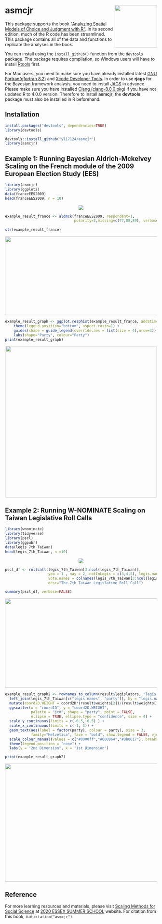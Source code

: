 
# asmcjr <img src="https://quantoid.net/files/images/booksticker.png" width="140" align="right" /> <br /> 


This package supports the book ["Analyzing Spatial Models of Choice and Judgment with R"](https://www.crcpress.com/Analyzing-Spatial-Models-of-Choice-and-Judgment-with-R/Armstrong-II-Bakker-Carroll-Hare-Poole-Rosenthal/p/book/9781466517158).  In its second edition, much of the R code has been streamlined. This package contains all of the data and functions to replicate the analyses in the book. 

You can install using the `install_github()` function from the `devtools` package.  The package requires compilation, so Windows users will have to install [Rtools](https://cran.r-project.org/bin/windows/Rtools/) first.  

For Mac users, you need to  make sure you have already installed latest [GNU Fortran(gfortran 8.2)](https://github.com/fxcoudert/gfortran-for-macOS/releases) and [Xcode Developer Tools](https://developer.apple.com/support/xcode/). In order to use __rjags__ for the Bayesian framework analysis, you need to install [JAGS](https://sourceforge.net/projects/mcmc-jags/files/JAGS/) in advance. Please make sure you have installed [Clang (clang-8.0.0.pkg)](https://cran.r-project.org/bin/macosx/tools/) if you have not updated R to 4.0.0 version. Therefore to install __asmcjr__, the __devtools__ package must also be installed in R beforehand. 

## Installation 
```r
install.packages("devtools", dependencies=TRUE)
library(devtools)

devtools::install_github("yl17124/asmcjr")
library(asmcjr)
```



## Example 1: Running Bayesian Aldrich-Mckelvey Scaling on the French module of the 2009 European Election Study (EES)
```r
library(asmcjr)
library(ggplot2)
data(franceEES2009)
head(franceEES2009, n = 10)
```

<p align="center">
  <img src="https://github.com/yl17124/figures/blob/master/first_example_df1.png">
</p>

```r
example_result_france <- aldmck(franceEES2009, respondent=1, 
                                polarity=2,missing=c(77,88,89), verbose=FALSE)
                                
str(example_result_france)                        
```
<p align="left">
  <img width="620" height="260" src="https://github.com/yl17124/figures/blob/master/first_example_df2.png">
</p>

```r
example_result_graph <- ggplot.resphist(example_result_france, addStim=TRUE, weights="negative", xlab = "Left-Right") +
    theme(legend.position="bottom", aspect.ratio=1) +
    guides(shape = guide_legend(override.aes = list(size = 4),nrow=3)) +
    labs(shape="Party", colour="Party")
print(example_result_graph)
```

<p align="center">
  <img width="500" height="500" src="https://github.com/yl17124/figures/blob/master/first_example_plot.png">
</p>


## Example 2: Running W-NOMINATE Scaling on Taiwan Legislative Roll Calls 
```r
library(wnominate)
library(tidyverse)
library(pscl)
library(ggpubr)
data(legis_7th_Taiwan)
head(legis_7th_Taiwan, n =10)
```

<p align="center">
  <img src="https://github.com/yl17124/figures/blob/master/second_example_df1.png">
</p>

```r
pscl_df <- rollcall(legis_7th_Taiwan[3:ncol(legis_7th_Taiwan)],
                    yea = 1 , nay = 2, notInLegis = c(3,4,5), legis.names = legis_7th_Taiwan$legis.names,
                    vote.names = colnames(legis_7th_Taiwan[3:ncol(legis_7th_Taiwan)]),
                    desc="The 7th Taiwan Legislative Roll Call")

summary(pscl_df, verbose=FALSE)      
```

<p align="left">
  <img  width="505" height="295" src="https://github.com/yl17124/figures/blob/master/second_example_pscl.png">
</p>


```r
example_result_graph2 <- rownames_to_column(result$legislators, "legis.names") %>%
  left_join(legis_7th_Taiwan[c("legis.names", "party")], by = "legis.names") %>%
  mutate(coord2D.WEIGHT = coord2D*(result$weights[2])/(result$weights[1])) %>%
  ggscatter(x = "coord1D", y = "coord2D.WEIGHT",
            palette = "jco", shape = "party", point = FALSE,
            ellipse = TRUE, ellipse.type = "confidence", size = 4) +
  scale_y_continuous(limits = c(-0.5, 0.5) ) +
  scale_x_continuous(limits = c(-1, 1)) +
  geom_text(aes(label = factor(party), colour = party), size = 3,
            family="Helvetica", face = "bold", show.legend = FALSE, vjust = -0.5) +
  scale_colour_manual(values = c("#0000ff","#008964","#8b0017"), breaks = c("K", "D","N"))  +
  theme(legend.position = "none") +
  labs(y = "2nd Dimension", x = "1st Dimension") 

print(example_result_graph2)
```

<p align="center">
  <img width="540" height="390" src="https://github.com/yl17124/figures/blob/master/first_example_plot2.png">
</p>


## Reference

For more learning resources and materials, please visit [Scaling Methods for Social Science](https://essexsummerschool.com/summer-school-facts/courses/2020-course-list/3l-ideal-point-estimation-item-response-theory-and-scaling-methods/) at [2020 ESSEX SUMMER SCHOOL](https://essexsummerschool.com/) website. For citation from this book, run `citation("asmcjr")`.
